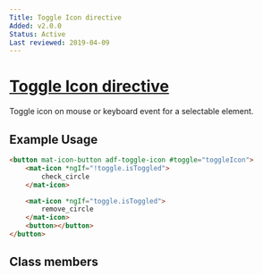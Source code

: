 ```yaml
---
Title: Toggle Icon directive
Added: v2.0.0
Status: Active
Last reviewed: 2019-04-09
---
```


# [Toggle Icon directive](../../../lib/content-services/src/lib/upload/directives/toggle-icon.directive.ts "Defined in toggle-icon.directive.ts")

Toggle icon on mouse or keyboard event for a selectable element.

## Example Usage

```html
<button mat-icon-button adf-toggle-icon #toggle="toggleIcon">
    <mat-icon *ngIf="!toggle.isToggled">
        check_circle
    </mat-icon>

    <mat-icon *ngIf="toggle.isToggled">
        remove_circle
    </mat-icon>
    <button></button>
</button>
```

## Class members

